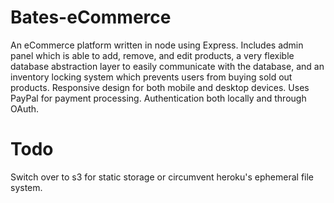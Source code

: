 # Bates-eCommerce
An eCommerce platform written in node using Express. Includes admin panel which is able to add, remove, and edit products, a very flexible database abstraction layer to easily communicate with the database, and an inventory locking system which prevents users from buying sold out products. Responsive design for both mobile and desktop devices. Uses PayPal for payment processing. Authentication both locally and through OAuth.

# Todo
Switch over to s3 for static storage or circumvent heroku's ephemeral file system.
